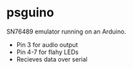 # psguino
SN76489 emulator running on an Arduino.

* Pin 3 for audio output
* Pin 4-7 for flahy LEDs
* Recieves data over serial
